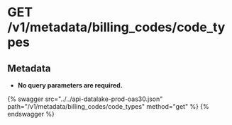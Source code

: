 # GET /v1/metadata/billing_codes/code_types

## Metadata

- **No query parameters are required.**

{% swagger src="../../api-datalake-prod-oas30.json" path="/v1/metadata/billing_codes/code_types" method="get" %}
{% endswagger %}

